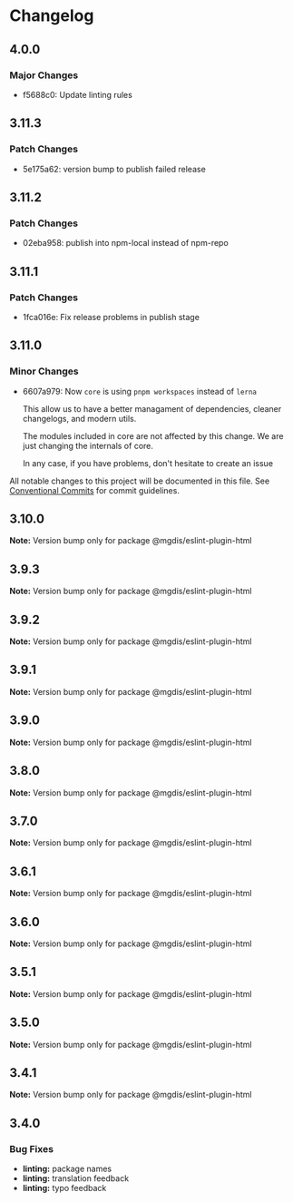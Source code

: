 # Changelog

## 4.0.0

### Major Changes

- f5688c0: Update linting rules

## 3.11.3

### Patch Changes

- 5e175a62: version bump to publish failed release

## 3.11.2

### Patch Changes

- 02eba958: publish into npm-local instead of npm-repo

## 3.11.1

### Patch Changes

- 1fca016e: Fix release problems in publish stage

## 3.11.0

### Minor Changes

- 6607a979: Now `core` is using `pnpm workspaces` instead of `lerna`

  This allow us to have a better managament of dependencies, cleaner changelogs, and modern utils.

  The modules included in core are not affected by this change. We are just changing the internals of core.

  In any case, if you have problems, don't hesitate to create an issue

All notable changes to this project will be documented in this file.
See [Conventional Commits](https://conventionalcommits.org) for commit guidelines.

## 3.10.0

**Note:** Version bump only for package @mgdis/eslint-plugin-html

## 3.9.3

**Note:** Version bump only for package @mgdis/eslint-plugin-html

## 3.9.2

**Note:** Version bump only for package @mgdis/eslint-plugin-html

## 3.9.1

**Note:** Version bump only for package @mgdis/eslint-plugin-html

## 3.9.0

**Note:** Version bump only for package @mgdis/eslint-plugin-html

## 3.8.0

**Note:** Version bump only for package @mgdis/eslint-plugin-html

## 3.7.0

**Note:** Version bump only for package @mgdis/eslint-plugin-html

## 3.6.1

**Note:** Version bump only for package @mgdis/eslint-plugin-html

## 3.6.0

**Note:** Version bump only for package @mgdis/eslint-plugin-html

## 3.5.1

**Note:** Version bump only for package @mgdis/eslint-plugin-html

## 3.5.0

**Note:** Version bump only for package @mgdis/eslint-plugin-html

## 3.4.1

**Note:** Version bump only for package @mgdis/eslint-plugin-html

## 3.4.0

### Bug Fixes

- **linting:** package names
- **linting:** translation feedback
- **linting:** typo feedback
